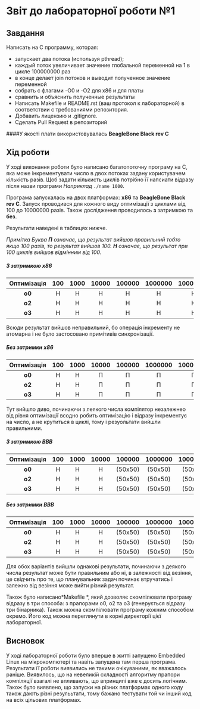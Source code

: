 # Звіт до лабораторної роботи №1

## Завдання
Написать на С программу, которая:
- запускает два потока (используя pthread);
- каждый поток увеличивает значение глобальной переменной на 1 в цикле 100000000 раз
- в конце делает join потоков и выводит полученное значение переменной
- собрать с флагами -O0 и -O2 для x86 и для платы
- сравнить и объяснить полученные результаты
- Написать Makefile и README.rst (ваш протокол к лабораторной) в соответствии с требованиями репозитория. 
- Добавить лицензию и .gitignore.  
- Сделать Pull Request в репозиторий

####У якості плати використовувалась **BeagleBone Black rev C**

## Хід роботи



У ході виконання роботи було написано багатопоточну програму на С, яка може інкрементувати число в двох потоках задану користувачем кількість разів. Щоб задати кількисть циклів потрібно її напсиати відразу після назви програми *Наприклад* `./name 1000`.

Програма запускалась на двох платформах: **х86** та **BeagleBone Black rev C**. 
Запуск проводився для кожного виду оптимізації з циклами від 100 до 10000000 разів. Також дослідження проводилось **з** затримкою та **без**.

Результати наведені в таблицях нижче. 

*Примітка Буква **П** означає, що результат вийшов правильний тобто якщо 100 разів, то результат вийшов 100. **Н** означає, що результат при 100 циклів вийшов відмінним від 100.*

##### З затримкою х86
|Оптимізація| 100 | 1000 | 10000 | 100000 | 1000000 | 10000000 |
|:---------:|:---:|:----:|:-----:|:------:|:-------:|:--------:|
|  **о0**   |  Н  |   Н  |   Н   |    Н   |    Н    |     Н    |
|  **о2**   |  Н  |   Н  |   Н   |    Н   |    Н    |     Н    |
|  **о3**   |  Н  |   Н  |   Н   |    Н   |    Н    |     Н    |  

Всюди результат вийшов неправильний, бо операція інкременту не атомарна і не було застосовано примітивів синхронізації.

##### Без затримки х86
|Оптимізація| 100 | 1000 | 10000 | 100000 | 1000000 | 10000000 |
|:---------:|:---:|:----:|:-----:|:------:|:-------:|:--------:|
|  **о0**   |  Н  |   Н  |   П   |    П   |    П    |     П    |
|  **о2**   |  Н  |   Н  |   П   |    П   |    П    |     П    |
|  **о3**   |  Н  |   Н  |   П   |    П   |    П    |     П    | 

Тут вийшло диво, починаючи з леякого числа компілятор незалежнео від рівня оптимізації всодно робить оптимізацію і відразу інкрементує на число, а не крутиться в циклі, тому і резуольтати вийшли правильними.

##### З затримкою ВВВ

|Оптимізація| 100 | 1000 | 10000 | 100000 | 1000000 | 10000000 |
|:---------:|:---:|:----:|:-----:|:------:|:-------:|:--------:|
|  **о0**   |  Н  |   Н  |   Н   |(50х50) | (50х50) |  (50х50) |
|  **о2**   |  Н  |   Н  |   Н   |(50х50) | (50х50) |  (50х50) |
|  **о3**   |  Н  |   Н  |   Н   |(50х50) | (50х50) |  (50х50) | 

##### Без затримки ВВВ

|Оптимізація| 100 | 1000 | 10000 | 100000 | 1000000 | 10000000 |
|:---------:|:---:|:----:|:-----:|:------:|:-------:|:--------:|
|  **о0**   |  Н  |   Н  |   Н   |(50х50) | (50х50) |  (50х50) |
|  **о2**   |  Н  |   Н  |   Н   |(50х50) | (50х50) |  (50х50) |
|  **о3**   |  Н  |   Н  |   Н   |(50х50) | (50х50) |  (50х50) |  

Для обох варіантів вийшли однакові результати, починаючи з деякого числа результат може бути правильним або ні, в залежності від везіння, це свідчить про те, що планувальник задач починає втручатись і залежно від везіння може вийти різний результат.

Також було написано*Makefile *, який дозволяє скомпілювати програму відразу в три способа: з прапорами о0, о2 та о3 (генерується відразу три бінарника). Також можна скомпілювати програму кожним способом окремо. Його код можна переглянути в корні директорії цієї лабораторної.

## Висновок

У ході лабораторної роботи було вперше в житті запущено Embedded Linux на мікрокомпютері та навіть запущена там перша програма. Результати її роботи виявились не такими очікуваними, як вважалось раніше. Виявилось, що на невеликій складності алгоритму прапори компіляції взагалі не впливають, що впринципі вже є досить логічним. Також було виявлено, що запуски на різних платформах одного коду також дають різні резулььтати, тому бажано тестувати той чи інший код на всіх цільових платформах.

